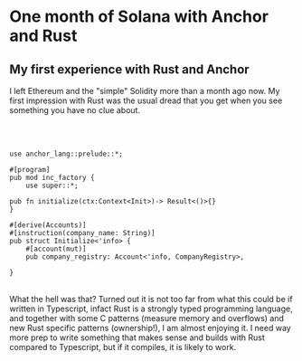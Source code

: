 # One month of Solana with Anchor and Rust

## My first experience with Rust and Anchor

I left Ethereum and the "simple" Solidity more than a month ago now. My first impression with Rust was the usual dread that you get when you see something you have no clue about.

<br />
<br />

```
use anchor_lang::prelude::*;

#[program]
pub mod inc_factory {
    use super::*;

pub fn initialize(ctx:Context<Init>)-> Result<()>{}
}

#[derive(Accounts)]
#[instruction(company_name: String)]
pub struct Initialize<'info> {
    #[account(mut)]
    pub company_registry: Account<'info, CompanyRegistry>,

}
```

<br />
What the hell was that?
Turned out it is not too far from what this could be if written in Typescript, infact Rust is a strongly typed programming language, and together with some C patterns (measure memory and overflows) and new Rust specific patterns (ownership!), I am almost enjoying it.
I need way more prep to write something that makes sense and builds with Rust compared to Typescript, but if it compiles, it is likely to work.
